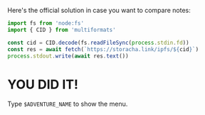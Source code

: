 Here's the official solution in case you want to compare notes:

```js
import fs from 'node:fs'
import { CID } from 'multiformats'

const cid = CID.decode(fs.readFileSync(process.stdin.fd))
const res = await fetch(`https://storacha.link/ipfs/${cid}`)
process.stdout.write(await res.text())
```

# YOU DID IT!

Type `$ADVENTURE_NAME` to show the menu.
